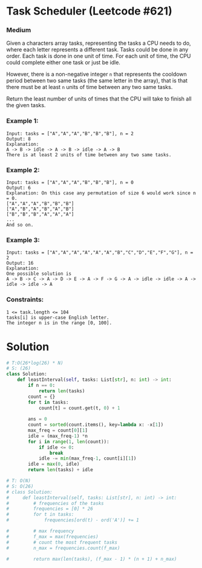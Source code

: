 Task Scheduler (Leetcode #621)
===============================
### Medium

Given a characters array tasks, representing the tasks a CPU needs to do, where each letter represents a different task. Tasks could be done in any order.
Each task is done in one unit of time. For each unit of time, the CPU could complete either one task or just be idle.

However, there is a non-negative integer `n` that represents the cooldown period between two same tasks (the same letter in the array),
that is that there must be at least `n` units of time between any two same tasks.

Return the least number of units of times that the CPU will take to finish all the given tasks.

 

### Example 1:
```
Input: tasks = ["A","A","A","B","B","B"], n = 2
Output: 8
Explanation: 
A -> B -> idle -> A -> B -> idle -> A -> B
There is at least 2 units of time between any two same tasks.
```

### Example 2:
```
Input: tasks = ["A","A","A","B","B","B"], n = 0
Output: 6
Explanation: On this case any permutation of size 6 would work since n = 0.
["A","A","A","B","B","B"]
["A","B","A","B","A","B"]
["B","B","B","A","A","A"]
...
And so on.
```

### Example 3:
```
Input: tasks = ["A","A","A","A","A","A","B","C","D","E","F","G"], n = 2
Output: 16
Explanation: 
One possible solution is
A -> B -> C -> A -> D -> E -> A -> F -> G -> A -> idle -> idle -> A -> idle -> idle -> A
``` 

### Constraints:
```
1 <= task.length <= 104
tasks[i] is upper-case English letter.
The integer n is in the range [0, 100].
```

Solution
========
```python
# T:O(26*log(26) * N)
# S: (26)
class Solution:
    def leastInterval(self, tasks: List[str], n: int) -> int:
        if n == 0:
            return len(tasks)
        count = {}
        for t in tasks:
            count[t] = count.get(t, 0) + 1
        
        ans = 0
        count = sorted(count.items(), key=lambda x: -x[1])
        max_freq = count[0][1]
        idle = (max_freq-1) *n
        for i in range(1, len(count)):
            if idle <= 0:
                break
            idle -= min(max_freq-1, count[i][1])
        idle = max(0, idle)
        return len(tasks) + idle

# T: O(N)
# S: O(26)
# class Solution:
#     def leastInterval(self, tasks: List[str], n: int) -> int:
#         # frequencies of the tasks
#         frequencies = [0] * 26
#         for t in tasks:
#             frequencies[ord(t) - ord('A')] += 1

#         # max frequency
#         f_max = max(frequencies)
#         # count the most frequent tasks
#         n_max = frequencies.count(f_max)

#         return max(len(tasks), (f_max - 1) * (n + 1) + n_max)
```
